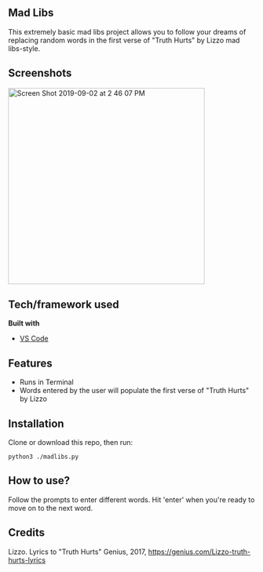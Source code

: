 ## Mad Libs
This extremely basic mad libs project allows you to follow your dreams of replacing random words in the first verse of "Truth Hurts" by Lizzo mad libs-style.

## Screenshots
<img width="400" alt="Screen Shot 2019-09-02 at 2 46 07 PM" src="https://user-images.githubusercontent.com/29615757/64134314-9da06f80-cd91-11e9-9b2b-8bcb7e43346a.png">

## Tech/framework used
<b>Built with</b>
- [VS Code](https://code.visualstudio.com/)

## Features
* Runs in Terminal
* Words entered by the user will populate the first verse of "Truth Hurts" by Lizzo

## Installation
Clone or download this repo, then run:
```
python3 ./madlibs.py
```

## How to use?
Follow the prompts to enter different words. Hit 'enter' when you're ready to move on to the next word. 

## Credits
Lizzo. Lyrics to "Truth Hurts" Genius, 2017, https://genius.com/Lizzo-truth-hurts-lyrics
